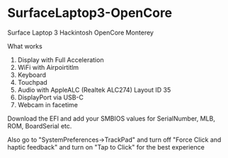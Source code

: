 # SurfaceLaptop3-OpenCore
Surface Laptop 3 Hackintosh OpenCore Monterey



What works

1. Display with Full Acceleration
2. WiFi with Airpoirtitlm
3. Keyboard
4. Touchpad
5. Audio with AppleALC (Realtek	ALC274) Layout ID 35
6. DisplayPort via USB-C
7. Webcam in facetime



Download the EFI and add your SMBIOS values for SerialNumber, MLB, ROM, BoardSerial etc.

Also go to "SystemPreferences->TrackPad" and turn off "Force Click and haptic feedback" and turn on "Tap to Click" for the best experience
